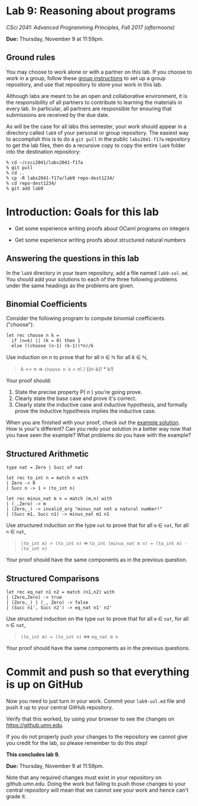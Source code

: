 # Lab 9: Reasoning about programs

*CSci 2041: Advanced Programming Principles, Fall 2017 (afternoons)*

**Due:** Thursday, November 9 at 11:59pm.

## Ground rules

You may choose to work alone or with a partner on this lab. If you choose to work in a group, follow these [group instructions](group-instructions.md) to set up a group repository, and use that repository to store your work in this lab.

Although labs are meant to be an open and collaborative environment, it is the
responsibility of all partners to contribute to learning the materials in every
lab. In particular, all partners are responsible for ensuring that submissions
are received by the due date.

As will be the case for all labs this semester, your work should appear in a directory called `lab9` of your personal or group repository.  The easiest way to accomplish this is to do a `git pull` in the public `labs2041-f17a` repository to get the lab files, then do a recursive copy to copy the entire `lab9` folder into the destination repository:

```
% cd ~/csci2041/labs2041-f17a
% git pull
% cd ..
% cp -R labs2041-f17a/lab9 repo-dest1234/
% cd repo-dest1234/
% git add lab9
```


# Introduction: Goals for this lab

+ Get some experience writing proofs about OCaml programs on integers

+ Get some experience writing proofs about structured natural numbers

## Answering the questions in this lab

In the  `lab9` directory in your team repository, add a file
named `lab9-sol.md`.  You should add your solutions
to each of the three following problems under the same headings as the
problems are given.

## Binomial Coefficients

Consider the following program to compute binomial coefficients
("choose"):

```
let rec choose n k =
  if (n=k) || (k = 0) then 1
  else ((choose (n-1) (k-1))*n)/k
  ```

Use induction on _n_ to prove that for all _n_  &in; &naturals; for all _k_  &in; &naturals;,

> _k_ <= _n_ &rArr; `choose n k` = n! / ((n-k)! * k!)

Your proof should:
1. State the precise property P( _n_ ) you're going prove.
2. Clearly state the base case and prove it's correct.
3. Clearly state the inductive case and inductive hypothesis, and
   formally prove the inductive hypothesis implies the inductive case.

When you are finished with your proof, check out the [example solution](choose.md).  How is your's different? Can you redo your solution in a better way now that you have seen the example? What problems do you have with the example?


## Structured Arithmetic

```
type nat = Zero | Succ of nat

let rec to_int n = match n with
| Zero -> 0
| Succ n -> 1 + (to_int n)

let rec minus_nat m n = match (m,n) with
| (_,Zero) -> m
| (Zero,_) -> invalid_arg "minus_nat not a natural number!"
| (Succ m1, Succ n1) -> minus_nat m1 n1
```

Use structured induction on the type `nat` to prove that for all `m` &in; `nat`, for all `n` &in; `nat`,

> `(to_int m) > (to_int n)` &rArr; `to_int (minus_nat m n) = (to_int m) - (to_int n)`

Your proof should have the same components as in the previous question.

## Structured Comparisons

```
let rec eq_nat n1 n2 = match (n1,n2) with
| (Zero,Zero) -> true
| (Zero,_) | (_, Zero) -> false
| (Succ n1', Succ n2') -> eq_nat n1' n2'
```

Use structured induction on the type `nat` to prove that for all `m` &in; `nat`, for all `n` &in; `nat`,

> `(to_int m) = (to_int n)` &hArr; `eq_nat m n`

Your proof should have the same components as in the previous questions.


# Commit and push so that everything is up on GitHub

Now you need to just turn in your work. Commit your `lab9-sol.md` file and push
it up to your central GitHub repository.

Verify that this worked, by using your browser to see the changes on
https://github.umn.edu.

If you do not properly push your changes to the repository we
cannot give you credit for the lab, so please remember to do this
step!

__This concludes lab 9.__

**Due:** Thursday, November 9 at 11:59pm.

Note that any required changes must exist in your repository on
github.umn.edu. Doing the work but failing to push those changes
to your central repository will mean that we cannot see your work
and hence can't grade it.
